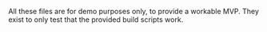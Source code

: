 All these files are for demo purposes only, to provide a workable MVP. They exist to only test that the provided build scripts work.